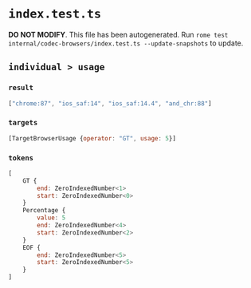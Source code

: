 # `index.test.ts`

**DO NOT MODIFY**. This file has been autogenerated. Run `rome test internal/codec-browsers/index.test.ts --update-snapshots` to update.

## `individual > usage`

### `result`

```javascript
["chrome:87", "ios_saf:14", "ios_saf:14.4", "and_chr:88"]
```

### `targets`

```javascript
[TargetBrowserUsage {operator: "GT", usage: 5}]
```

### `tokens`

```javascript
[
	GT {
		end: ZeroIndexedNumber<1>
		start: ZeroIndexedNumber<0>
	}
	Percentage {
		value: 5
		end: ZeroIndexedNumber<4>
		start: ZeroIndexedNumber<2>
	}
	EOF {
		end: ZeroIndexedNumber<5>
		start: ZeroIndexedNumber<5>
	}
]
```
